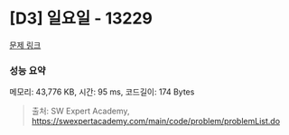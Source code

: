 # [D3] 일요일 - 13229 

[문제 링크](https://swexpertacademy.com/main/code/problem/problemDetail.do?contestProbId=AX0SaDW6L2oDFASs) 

### 성능 요약

메모리: 43,776 KB, 시간: 95 ms, 코드길이: 174 Bytes



> 출처: SW Expert Academy, https://swexpertacademy.com/main/code/problem/problemList.do